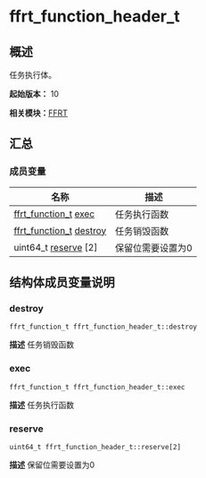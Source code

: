 # ffrt_function_header_t


## 概述

任务执行体。

**起始版本：** 10

**相关模块：**[FFRT](_f_f_r_t.md)


## 汇总


### 成员变量

| 名称 | 描述 | 
| -------- | -------- |
| [ffrt_function_t](_f_f_r_t.md#ffrt_function_t) [exec](#exec) | 任务执行函数  | 
| [ffrt_function_t](_f_f_r_t.md#ffrt_function_t) [destroy](#destroy) | 任务销毁函数  | 
| uint64_t [reserve](#reserve) [2] | 保留位需要设置为0  | 


## 结构体成员变量说明


### destroy

```
ffrt_function_t ffrt_function_header_t::destroy
```
**描述**
任务销毁函数


### exec

```
ffrt_function_t ffrt_function_header_t::exec
```
**描述**
任务执行函数


### reserve

```
uint64_t ffrt_function_header_t::reserve[2]
```
**描述**
保留位需要设置为0
